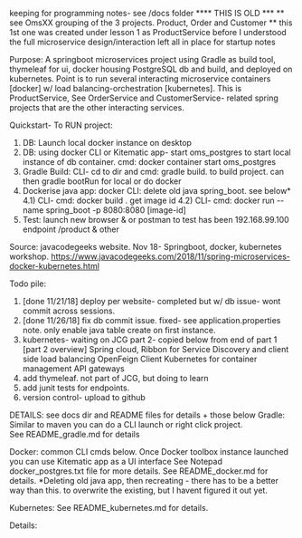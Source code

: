keeping for programming notes- see /docs folder
**** THIS IS OLD ***
** see OmsXX grouping of the 3 projects. Product, Order and Customer **
this 1st one was created under lesson 1 as ProductService before I understood the full microservice design/interaction
left all in place for startup notes

Purpose: A springboot microservices project 
	using Gradle as build tool, thymeleaf for ui, docker housing PostgreSQL db and build, and deployed on kubernetes.
	Point is to run several interacting microservice containers [docker] w/ load balancing-orchestration [kubernetes].
	This is ProductService,  See OrderService and CustomerService- related spring projects that are the other interacting services.

Quickstart- To RUN project:
1) DB: Launch local docker instance on desktop
2) DB: using docker CLI or Kitematic app- start oms_postgres to start local instance of db container. cmd: docker container start oms_postgres
3) Gradle Build: CLI- cd to dir and cmd: gradle build. to build project.  can then gradle bootRun for local or do docker
4) Dockerise java app: docker CLI: delete old java spring_boot.  see below*
	4.1) CLI- cmd: docker build . get image id
	4.2) CLI- cmd: docker run --name spring_boot -p 8080:8080 [image-id]
5) Test: launch new browser & or postman to test has been 192.168.99.100 endpoint /product & other

Source: javacodegeeks website.  Nov 18- Springboot, docker, kubernetes workshop.
https://www.javacodegeeks.com/2018/11/spring-microservices-docker-kubernetes.html

Todo pile:
1) [done 11/21/18] deploy per website- completed but w/ db issue- wont commit across sessions.
2) [done 11/26/18] fix db commit issue.  fixed- see application.properties note. only enable java table create on first instance.
3) kubernetes- waiting on JCG part 2- copied below from end of part 1 [part 2 overview]
	Spring cloud, Ribbon for Service Discovery and client side load balancing
	OpenFeign Client
	Kubernetes for container management
	API gateways
4) add thymeleaf.  not part of JCG, but doing to learn
5) add junit tests for endpoints.
6) version control- upload to github

DETAILS:  see docs dir and README files for details + those below
Gradle: Similar to maven you can do a CLI launch or right click project.  
	See README_gradle.md for details

Docker:  common CLI cmds below.  Once Docker toolbox instance launched you can use Kitematic app as a UI interface
	See Notepad docker_postgres.txt file for more details.
	See README_docker.md for details.
	*Deleting old java app, then recreating
		- there has to be a better way than this.  to overwrite the existing, but I havent figured it out yet.
	
Kubernetes:
	See README_kubernetes.md for details.

Details: